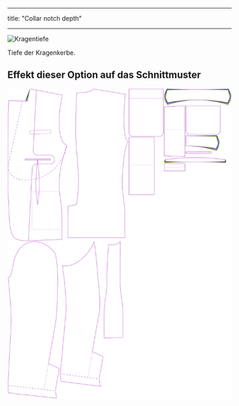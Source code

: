 - - -
title: "Collar notch depth"
- - -

![Kragentiefe](collarnotchdepth.svg)

Tiefe der Kragenkerbe.

## Effekt dieser Option auf das Schnittmuster

![Dieses Bild zeigt den Effekt dieser Option, indem es mehrere Varianten überlagert, die einen anderen Wert für diese Option haben](jaeger_collarnotchdepth_sample.svg "Effect of this option on the pattern")
